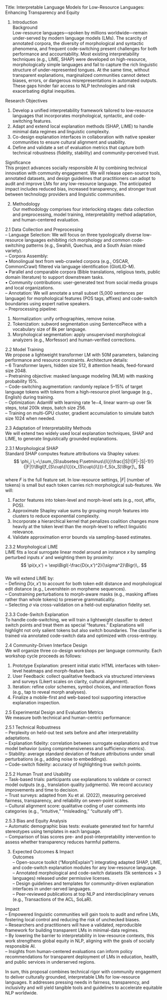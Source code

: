 Title: Interpretable Language Models for Low-Resource Languages: Enhancing Transparency and Equity

1. Introduction  
Background  
Low-resource languages—spoken by millions worldwide—remain under-served by modern language models (LMs). The scarcity of annotated corpora, the diversity of morphological and syntactic phenomena, and frequent code-switching present challenges for both performance and accountability. Most existing interpretability techniques (e.g., LIME, SHAP) were developed on high-resource, morphologically simple languages and fail to capture the rich linguistic structure of under-represented tongues. At the same time, without transparent explanations, marginalized communities cannot detect biases, errors, or dangerous misrepresentations in automated outputs. These gaps hinder fair access to NLP technologies and risk exacerbating digital inequities.

Research Objectives  
1. Develop a unified interpretability framework tailored to low-resource languages that incorporates morphological, syntactic, and code-switching features.  
2. Adapt and extend local explanation methods (SHAP, LIME) to handle minimal data regimes and linguistic complexity.  
3. Co-design explanation interfaces in collaboration with native speaker communities to ensure cultural alignment and usability.  
4. Define and validate a set of evaluation metrics that capture both technical robustness (fidelity, stability) and community-perceived trust.

Significance  
This project advances socially responsible AI by combining technical innovation with community engagement. We will release open-source tools, annotated datasets, and design guidelines that practitioners can adopt to audit and improve LMs for any low-resource language. The anticipated impact includes reduced bias, increased transparency, and stronger trust between technology providers and linguistic communities.

2. Methodology  
Our methodology comprises four interlocking stages: data collection and preprocessing, model training, interpretability method adaptation, and human-centered evaluation.

2.1 Data Collection and Preprocessing  
– Language Selection: We will focus on three typologically diverse low-resource languages exhibiting rich morphology and common code-switching patterns (e.g., Swahili, Quechua, and a South Asian mixed variety).  
– Corpora Assembly:  
  • Monolingual text from web-crawled corpora (e.g., OSCAR, CommonCrawl) filtered via language identification (GlotLID-M).  
  • Parallel and comparable corpora (Bible translations, religious texts, public domain literature) to support downstream tasks.  
  • Community contributions: user-generated text from social media groups and local organizations.  
– Annotation: We will annotate a small subset (5,000 sentences per language) for morphological features (POS tags, affixes) and code-switch boundaries using expert native speakers.  
– Preprocessing pipeline:  
  1. Normalization: unify orthographies, remove noise.  
  2. Tokenization: subword segmentation using SentencePiece with a vocabulary size of 8k per language.  
  3. Morphological segmentation: apply unsupervised morphological analyzers (e.g., Morfessor) and human-verified corrections.

2.2 Model Training  
We propose a lightweight transformer LM with 50M parameters, balancing performance and resource constraints. Architecture details:  
– 6 Transformer layers, hidden size 512, 8 attention heads, feed-forward size 2048.  
– Pretraining objective: masked language modeling (MLM) with masking probability 15%.  
– Code-switching augmentation: randomly replace 5–15% of target language tokens with tokens from a high-resource pivot language (e.g., English) during training.  
– Optimization: AdamW with learning rate $1\mathrm{e}{-4}$, linear warm-up over 5k steps, total 200k steps, batch size 256.  
– Training on multi-GPU cluster, gradient accumulation to simulate batch size 1024 when needed.

2.3 Adaptation of Interpretability Methods  
We will extend two widely used local explanation techniques, SHAP and LIME, to generate linguistically grounded explanations.

2.3.1 Morphological SHAP  
Standard SHAP computes feature attributions via Shapley values:  
$$
\phi_i \;=\;\sum_{S\subseteq F\setminus\{i\}}\frac{|S|!(|F|-|S|-1)!}{|F|!}\Bigl[f_{S\cup\{i\}}(x_{S\cup\{i\}})-f_S(x_S)\Bigr]\,,
$$  
where $F$ is the full feature set. In low-resource settings, $|F|$ (number of tokens) is small but each token carries rich morphological sub-features. We will:  
1. Factor features into token-level and morph-level sets (e.g., root, affix, POS).  
2. Approximate Shapley value sums by grouping morph features into clusters to reduce exponential complexity.  
3. Incorporate a hierarchical kernel that penalizes coalition changes more heavily at the token level than the morph-level to reflect linguistic relevance.  
4. Validate approximation error bounds via sampling-based estimates.

2.3.2 Morphological LIME  
LIME fits a local surrogate linear model around an instance $x$ by sampling perturbed inputs $x'$ and weighting them by proximity:  
$$
\pi(x,x') = \exp\Bigl(-\frac{D(x,x')^2}{\sigma^2}\Bigr)\,.
$$  
We will extend LIME by:  
– Defining $D(x,x')$ to account for both token edit distance and morphological edit distance (e.g., Levenshtein on morpheme sequences).  
– Constraining perturbations to morph-aware masks (e.g., masking affixes rather than whole tokens) to preserve grammaticality.  
– Selecting $\sigma$ via cross-validation on a held-out explanation fidelity set.

2.3.3 Code-Switch Explanation  
To handle code-switching, we will train a lightweight classifier to detect switch points and treat them as special “features.” Explanations will highlight not only salient tokens but also switch boundaries. The classifier is trained via annotated code-switch data and optimized with cross-entropy.

2.4 Community-Driven Interface Design  
We will organize three co-design workshops per language community. Each workshop cycle proceeds as follows:  
1. Prototype Explanation: present initial static HTML interfaces with token-level heatmaps and morph-feature bars.  
2. User Feedback: collect qualitative feedback via structured interviews and surveys (Likert scales on clarity, cultural alignment).  
3. Iteration: refine color schemes, symbol choices, and interaction flows (e.g., tap to reveal morph analyses).  
4. Finalize a mobile-first and web-based tool supporting interactive explanation inspection.

2.5 Experimental Design and Evaluation Metrics  
We measure both technical and human-centric performance:

2.5.1 Technical Robustness  
– Perplexity on held-out test sets before and after interpretability adaptations.  
– Explanation fidelity: correlation between surrogate explanations and true model behavior (using comprehensiveness and sufficiency metrics).  
– Stability: average standard deviation of feature attributions under small perturbations (e.g., adding noise to embeddings).  
– Code-switch fidelity: accuracy of highlighting true switch points.

2.5.2 Human Trust and Usability  
– Task-based trials: participants use explanations to validate or correct model outputs (e.g., translation quality judgments). We record accuracy improvements and time to decision.  
– Trust surveys: adapted from Xu et al. (2022), measuring perceived fairness, transparency, and reliability on seven-point scales.  
– Cultural alignment score: qualitative coding of user comments into categories (e.g., “intuitive,” “misleading,” “culturally off”).

2.5.3 Bias and Equity Analysis  
– Automatic demographic bias tests: evaluate generated text for harmful stereotypes using templates in each language.  
– Comparison of bias scores pre- and post-interpretability intervention to assess whether transparency reduces harmful patterns.

3. Expected Outcomes & Impact  
Outcomes  
– Open-source toolkit (“MorphExplain”) integrating adapted SHAP, LIME, and code-switch explanation modules for any low-resource language.  
– Annotated morphological and code-switch datasets (5k sentences × 3 languages) released under permissive licenses.  
– Design guidelines and templates for community-driven explanation interfaces in under-served languages.  
– Peer-reviewed publications at top NLP and interdisciplinary venues (e.g., Transactions of the ACL, SoLaR).

Impact  
– Empowered linguistic communities will gain tools to audit and refine LMs, fostering local control and reducing the risk of unchecked biases.  
– Researchers and practitioners will have a validated, reproducible framework for building transparent LMs in minimal-data regimes.  
– By lowering the barrier to interpretability in low-resource contexts, this work strengthens global equity in NLP, aligning with the goals of socially responsible AI.  
– Insights from human-centered evaluations can inform policy recommendations for transparent deployment of LMs in education, health, and public services in underserved regions.

In sum, this proposal combines technical rigor with community engagement to deliver culturally grounded, interpretable LMs for low-resource languages. It addresses pressing needs in fairness, transparency, and inclusivity and will yield tangible tools and guidelines to accelerate equitable NLP worldwide.
